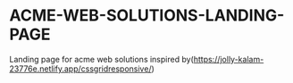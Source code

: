 # ACME-WEB-SOLUTIONS-LANDING-PAGE
Landing page for acme web solutions inspired by(https://jolly-kalam-23776e.netlify.app/cssgridresponsive/)
